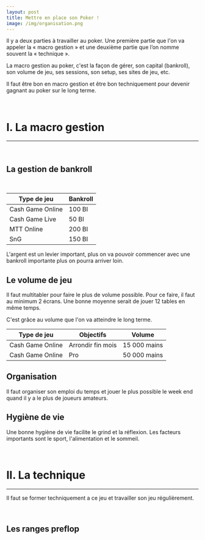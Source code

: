 ```yaml
---
layout: post
title: Mettre en place son Poker !
image: /img/organisation.png
---
```

Il y a deux parties à travailler au poker. Une première partie que l'on va appeler la « macro gestion » et  une deuxième partie que l’on nomme souvent la « technique ».

La macro gestion au poker, c'est la façon de gérer, son capital (bankroll), son volume de jeu, ses sessions, son setup, ses sites de jeu, etc.

Il faut être bon en macro gestion et être bon techniquement pour devenir gagnant au poker sur le long terme.


&nbsp;
# I. La macro gestion
---


&nbsp;
## La gestion de bankroll

&nbsp;

|Type de jeu|Bankroll|
|-|-|
|Cash Game Online|100 BI|
|Cash Game Live|50 BI|
|MTT Online|200 BI|
|SnG|150 BI|

L'argent est un levier important, plus on va pouvoir commencer avec une bankroll importante plus on pourra arriver loin.


## Le volume de jeu

Il faut multitabler pour faire le plus de volume possible.
Pour ce faire, il faut au minimum 2 écrans.
Une bonne moyenne serait de jouer 12 tables en même temps.

C'est grâce au volume que l'on va atteindre le long terme.

|Type de jeu|Objectifs|Volume|
|-|-|-|
|Cash Game Online|Arrondir fin mois|15 000 mains|
|Cash Game Online|Pro|50 000 mains|


## Organisation

Il faut organiser son emploi du temps et jouer le plus possible le week end quand il y a le plus de joueurs amateurs.


## Hygiène de vie

Une bonne hygiène de vie facilite le grind et la réflexion. Les facteurs importants sont le sport, l'alimentation et le sommeil.


&nbsp;
# II. La technique
---

Il faut se former techniquement a ce jeu et travailler son jeu régulièrement.


&nbsp;
## Les ranges preflop


<!--stackedit_data:
eyJoaXN0b3J5IjpbMTUxNTg4Mzk3NCwtNzI1NzQ2MTYyLC0xMz
MzMzc1MzA1LC0xNzQ2NzYwMTEsLTIwODY2MDYxNzQsLTE5ODM1
Njg2MjQsMzU4ODIzODAwLDI5NzM1MjkwNCw3MTA4MDg1MzgsLT
EzNDg5MzU1NjIsMTgxMTIwOTY1MSwtODY1NTIzNDYzLC01MjY5
Njg4NjcsLTI5MjA1ODgxMF19
-->
